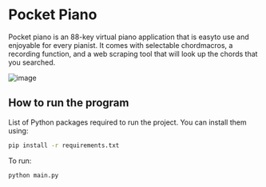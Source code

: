 # Pocket Piano

Pocket piano is an 88-key virtual piano application that is easyto use and enjoyable for every pianist. It comes with selectable chordmacros, a recording function, and a web scraping tool that will look up the chords that you searched.

![image](https://github.com/RealNai/Pocket-Piano/assets/96417130/803c46a9-f26c-48fc-b367-9acde3ce5e87)

## How to run the program

List of Python packages required to run the project. You can install them using:

```bash
pip install -r requirements.txt
```

To run:

```bash
python main.py
```

